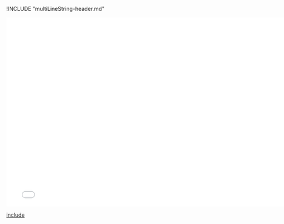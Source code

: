 !INCLUDE "multiLineString-header.md"

<iframe src="../../helper-multiLineString.html" width="770" height="500" frameBorder="0" seamless="seamless">
</iframe>

[include](../../helper-multiLineString.html)

